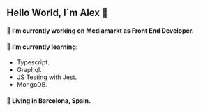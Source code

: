 ## Hello World, I´m Alex 👋

#### 🔭 I’m currently working on __Mediamarkt__ as __Front End Developer__.
#### 🌱 I’m currently learning: 
  * Typescript.
  * Graphql.
  * JS Testing with Jest. 
  * MongoDB.
#### 🏡 Living in Barcelona, Spain.

<!--
**fernandezAlex/fernandezAlex** is a ✨ _special_ ✨ repository because its `README.md` (this file) appears on your GitHub profile.

Here are some ideas to get you started:

- 🔭 I’m currently working on ...
- 🌱 I’m currently learning ...
- 👯 I’m looking to collaborate on ...
- 🤔 I’m looking for help with ...
- 💬 Ask me about ...
- 📫 How to reach me: ...
- 😄 Pronouns: ...
- ⚡ Fun fact: ...
-->
